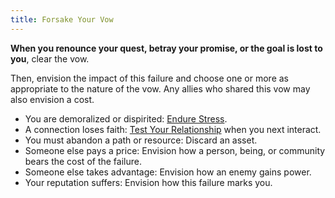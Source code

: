 ```yaml
---
title: Forsake Your Vow
---
```


**When you renounce your quest, betray your promise, or the goal is lost to you**, clear the vow.

Then, envision the impact of this failure and choose one or more as appropriate to the nature of the vow. Any allies who shared this vow may also envision a cost.

- You are demoralized or dispirited: [Endure Stress](/starforged-srd/moves/suffer/endure_stress).
- A connection loses faith: [Test Your Relationship](/starforged-srd/moves/connection/test_your_relationship) when you next interact.
- You must abandon a path or resource: Discard an asset.
- Someone else pays a price: Envision how a person, being, or community bears the cost of the failure.
- Someone else takes advantage: Envision how an enemy gains power.
- Your reputation suffers: Envision how this failure marks you.
